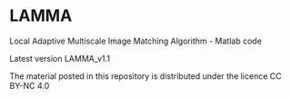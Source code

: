 # LAMMA
Local Adaptive Multiscale Image Matching Algorithm - Matlab code

Latest version LAMMA_v1.1

The material posted in this repository is distributed under the licence CC BY-NC 4.0
